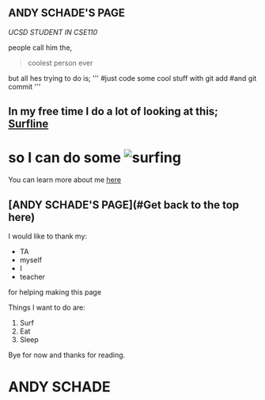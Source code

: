 ## ANDY SCHADE'S PAGE

*UCSD STUDENT IN CSE110*

people call him the,
>coolest person ever

but all hes trying to do is;
'''
#just code some cool stuff with
git add
#and
git commit
'''

## In my free time I do a lot of looking at this; [Surfline](https://www.surfline.com/)
# so I can do some ![surfing](https://mediap.flypgs.com/awh/1356/773//files/Ekstrem_Sporlar/surf-nedir.jpg)

You can learn more about me [here](GitHub-Pages/../README.md)

## [ANDY SCHADE'S PAGE](#Get back to the top here)

I would like to thank my:
- TA
- myself
- I
- teacher
  
for helping making this page

Things I want to do are:

1. Surf
2. Eat
3. Sleep

Bye for now and thanks for reading.

# ANDY SCHADE
